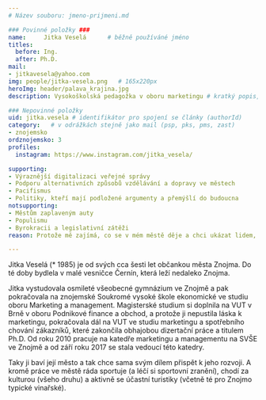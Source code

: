 ```yaml
---
# Název souboru: jmeno-prijmeni.md

### Povinné položky ###
name:     Jitka Veselá  	# běžně používáné jméno
titles:
  before: Ing. 
  after: Ph.D.
mail:
- jitkavesela@yahoo.com
img: people/jitka-vesela.png   # 165x220px
heroImg: header/palava_krajina.jpg
description: Vysokoškolská pedagožka v oboru marketingu # kratký popis, max 160 znaků

### Nepovinné položky
uid: jitka.vesela # identifikátor pro spojení se články (authorId)
category: 	# v odrážkách stejně jako mail (psp, pks, pms, zast)
- znojemsko
ordznojemsko: 3
profiles:
  instagram: https://www.instagram.com/jitka_vesela/

supporting:
- Výraznější digitalizaci veřejné správy
- Podporu alternativních způsobů vzdělávání a dopravy ve městech
- Pacifismus
- Politiky, kteří mají podložené argumenty a přemýšlí do budoucna
notsupporting:
- Městům zaplaveným auty
- Populismu
- Byrokracii a legislativní zátěži
reason: Protože mě zajímá, co se v mém městě děje a chci ukázat lidem, že jdou věci dělat i jinak, než jak se dělají.

---
```


Jitka Veselá (\* 1985) je od svých cca šesti let občankou města Znojma.
Do té doby bydlela v malé vesničce Černín, která leží nedaleko Znojma.

Jitka vystudovala osmileté všeobecné gymnázium ve Znojmě a pak
pokračovala na znojemské Soukromé vysoké škole ekonomické ve studiu
oboru Marketing a management. Magisterské studium si doplnila na VUT v
Brně v oboru Podnikové finance a obchod, a protože ji nepustila láska
k marketingu, pokračovala dál na VUT ve studiu marketingu a
spotřebního chování zákazníků, které zakončila obhajobou dizertační
práce a titulem Ph.D. Od roku 2010 pracuje na katedře marketingu a
managementu na SVŠE ve Znojmě a od září roku 2017 se stala vedoucí
této katedry.

Taky ji baví její město a tak chce sama svým dílem přispět k jeho
rozvoji. A kromě práce ve městě ráda sportuje (a léčí si sportovní
zranění), chodí za kulturou (všeho druhu) a aktivně se účastní
turistiky (včetně té pro Znojmo typické vinařské).
